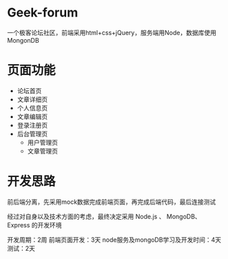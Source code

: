 # Geek-forum
一个极客论坛社区，前端采用html+css+jQuery，服务端用Node，数据库使用MongonDB

# 页面功能
- 论坛首页
- 文章详细页
- 个人信息页
- 文章编辑页
- 登录注册页
- 后台管理页
  - 用户管理页
  - 文章管理页

# 开发思路
前后端分离，先采用mock数据完成前端页面，再完成后端代码，最后连接测试

经过对自身以及技术方面的考虑，最终决定采用 Node.js 、 MongoDB、 Express 的开发环境

开发周期：2周
前端页面开发：3天
node服务及mongoDB学习及开发时间：4天
测试：2天


